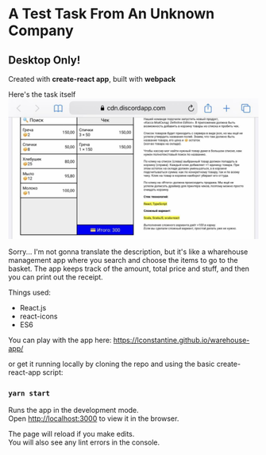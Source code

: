 # A Test Task From An Unknown Company

## Desktop Only!

Created with **create-react app**, built with **webpack**

Here's the task itself ![Task](https://github.com/lConstantine/warehouse-app/blob/master/public/readmePic.jpg)

Sorry... I'm not gonna translate the description, but it's like a wharehouse management app
where you search and choose the items to go to the basket. The app keeps track of the amount,
total price and stuff, and then you can print out the receipt.

Things used:

+ React.js
+ react-icons
+ ES6

You can play with the app here: https://lconstantine.github.io/warehouse-app/

or get it running locally by cloning the repo and using the basic create-react-app script:

### `yarn start`

Runs the app in the development mode.\
Open [http://localhost:3000](http://localhost:3000) to view it in the browser.

The page will reload if you make edits.\
You will also see any lint errors in the console.
